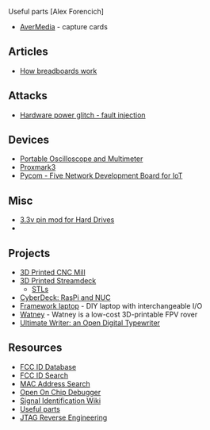 Useful parts [Alex Forencich]
- [AverMedia](https://www.avermedia.com/event/product_select/) - capture cards

## Articles
- [How breadboards work](https://learn.sparkfun.com/tutorials/how-to-use-a-breadboard/all)

## Attacks
- [Hardware power glitch - fault injection](https://www.youtube.com/watch?v=6Pf3pY3GxBM)

## Devices
- [Portable Oscilloscope and Multimeter](https://www.amazon.com/Hantek-Oscilloscope-Generator-Multimeter-Multifunction/dp/B07MQJR6W9)
- [Proxmark3](https://hackerwarehouse.com/product/proxmark3-rdv4-kit/)
- [Pycom - Five Network Development Board for IoT](https://pycom.io/product/fipy/)

## Misc
- [3.3v pin mod for Hard Drives](https://imgur.com/a/BFdmB)
- 

## Projects
- [3D Printed CNC Mill](https://www.reddit.com/r/3Dprinting/comments/ju3tq4/i_designed_and_3d_printed_my_own_cnc_router/)
- [3D Printed Streamdeck](https://www.reddit.com/r/3Dprinting/comments/jayl03/designed_printed_and_wired_up_a_custom_streamdeck/)
  - [STLs](https://www.thingiverse.com/thing:4627779)
- [CyberDeck: RasPi and NUC](https://msglab.co/section/msg)
- [Framework laptop](https://frame.work/) - DIY laptop with interchangeable I/O
- [Watney](https://github.com/nikivanov/watney) - Watney is a low-cost 3D-printable FPV rover
- [Ultimate Writer: an Open Digital Typewriter](https://alternativebit.fr/posts/ultimate-writer/)

## Resources
- [FCC ID Database](https://fccid.io/)
- [FCC ID Search](https://www.fcc.gov/oet/ea/fccid)
- [MAC Address Search](https://mac.lc/)
- [Open On Chip Debugger](https://openocd.org/)
- [Signal Identification Wiki](https://www.sigidwiki.com/wiki/Signal_Identification_Guide)
- [Useful parts](https://www.alexforencich.com/wiki/en/electronics/useful-parts)
- [JTAG Reverse Engineering](https://www.alexforencich.com/wiki/en/reverse-engineering/jtag/start)
